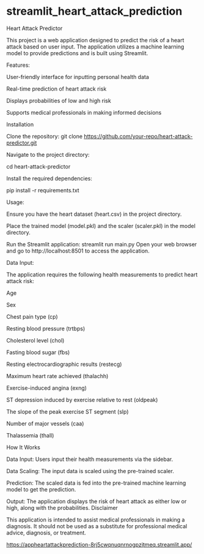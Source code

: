 ﻿# streamlit_heart_attack_prediction
Heart Attack Predictor

This project is a web application designed to predict the risk of a heart attack based on user input. The application utilizes a machine learning model to provide predictions and is built using Streamlit.

Features:

User-friendly interface for inputting personal health data

Real-time prediction of heart attack risk

Displays probabilities of low and high risk

Supports medical professionals in making informed decisions

Installation

Clone the repository:
git clone https://github.com/your-repo/heart-attack-predictor.git

Navigate to the project directory:

cd heart-attack-predictor

Install the required dependencies:

pip install -r requirements.txt

Usage:

Ensure you have the heart dataset (heart.csv) in the project directory.

Place the trained model (model.pkl) and the scaler (scaler.pkl) in the model directory.

Run the Streamlit application:
streamlit run main.py
Open your web browser and go to http://localhost:8501 to access the application.

Data Input:

The application requires the following health measurements to predict heart attack risk:

Age

Sex

Chest pain type (cp)

Resting blood pressure (trtbps)

Cholesterol level (chol)

Fasting blood sugar (fbs)

Resting electrocardiographic results (restecg)

Maximum heart rate achieved (thalachh)

Exercise-induced angina (exng)

ST depression induced by exercise relative to rest (oldpeak)

The slope of the peak exercise ST segment (slp)

Number of major vessels (caa)

Thalassemia (thall)

How It Works

Data Input: Users input their health measurements via the sidebar.

Data Scaling: The input data is scaled using the pre-trained scaler.

Prediction: The scaled data is fed into the pre-trained machine learning model to get the prediction.

Output: The application displays the risk of heart attack as either low or high, along with the probabilities.
Disclaimer

This application is intended to assist medical professionals in making a diagnosis. It should not be used as a substitute for professional medical advice, diagnosis, or treatment.

https://appheartattackprediction-8rj5cwqnuqnrnogpzjtmeq.streamlit.app/
